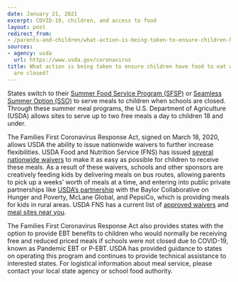 ```yaml
---
date: January 21, 2021
excerpt: COVID-19, children, and access to food
layout: post
redirect_from:
- /parents-and-children/what-action-is-being-taken-to-ensure-children-have-food-while-schools-are-closed/
sources:
- agency: usda
  url: https://www.usda.gov/coronavirus
title: What action is being taken to ensure children have food to eat while schools
  are closed?
---
```


States switch to their [Summer Food Service Program (SFSP)](https://www.fns.usda.gov/sfsp/summer-food-service-program) or [Seamless Summer Option (SSO)](https://www.fns.usda.gov/sfsp/seamless-summer-and-other-options-schools) to serve meals to children when schools are closed. Through these summer meal programs, the U.S. Department of Agriculture (USDA) allows sites to serve up to two free meals a day to children 18 and under.

The Families First Coronavirus Response Act, signed on March 18, 2020, allows USDA the ability to issue nationwide waivers to further increase flexibilities. USDA Food and Nutrition Service (FNS) has issued [several nationwide waivers](https://www.fns.usda.gov/disaster/pandemic/covid-19/cn-waivers-flexibilities) to make it as easy as possible for children to receive these meals. As a result of these waivers, schools and other sponsors are creatively feeding kids by delivering meals on bus routes, allowing parents to pick up a weeks’ worth of meals at a time, and entering into public private partnerships like [USDA’s partnership](https://www.usda.gov/media/press-releases/2020/03/17/usda-announces-feeding-program-partnership-response-covid-19) with the Baylor Collaborative on Hunger and Poverty, McLane Global, and PepsiCo, which is providing meals for kids in rural areas. USDA FNS has a current list of [approved waivers](https://www.fns.usda.gov/coronavirus) and [meal sites near you](https://www.fns.usda.gov/meals4kids).

The Families First Coronavirus Response Act also provides states with the option to provide EBT benefits to children who would normally be receiving free and reduced priced meals if schools were not closed due to COVID-19, known as Pandemic EBT or P-EBT. USDA has provided guidance to states on operating this program and continues to provide technical assistance to interested states. For logistical information about meal service, please contact your local state agency or school food authority.